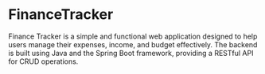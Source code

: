 # FinanceTracker
Finance Tracker is a simple and functional web application designed to help users manage their expenses, income, and budget effectively. The backend is built using Java and the Spring Boot framework, providing a RESTful API for CRUD operations.

